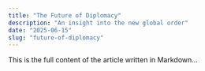 ```yaml
---
title: "The Future of Diplomacy"
description: "An insight into the new global order"
date: "2025-06-15"
slug: "future-of-diplomacy"
---
```


This is the full content of the article written in Markdown...
